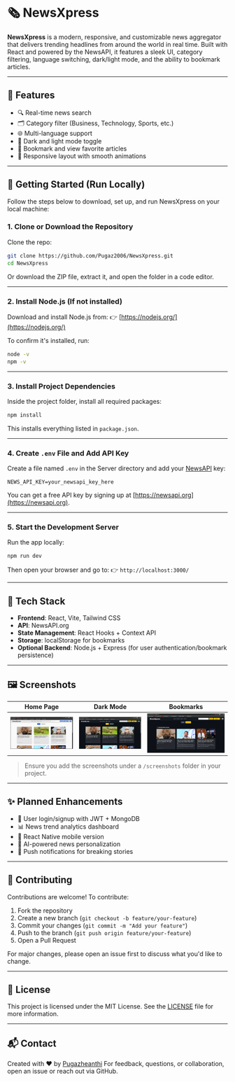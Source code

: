 # 🗞️ NewsXpress

**NewsXpress** is a modern, responsive, and customizable news aggregator that delivers trending headlines from around the world in real time. Built with React and powered by the NewsAPI, it features a sleek UI, category filtering, language switching, dark/light mode, and the ability to bookmark articles.

---

## 🚀 Features

* 🔍 Real-time news search
* 🗂️ Category filter (Business, Technology, Sports, etc.)
* 🌐 Multi-language support
* 🌃 Dark and light mode toggle
* 💾 Bookmark and view favorite articles
* 📱 Responsive layout with smooth animations

---

## 🔧 Getting Started (Run Locally)

Follow the steps below to download, set up, and run NewsXpress on your local machine:

### 1. Clone or Download the Repository

Clone the repo:

```bash
git clone https://github.com/Pugaz2006/NewsXpress.git
cd NewsXpress
```

Or download the ZIP file, extract it, and open the folder in a code editor.

---

### 2. Install Node.js (If not installed)

Download and install Node.js from:
👉 [https://nodejs.org/](https://nodejs.org/)

To confirm it's installed, run:

```bash
node -v
npm -v
```

---

### 3. Install Project Dependencies

Inside the project folder, install all required packages:

```bash
npm install
```

This installs everything listed in `package.json`.

---

### 4. Create `.env` File and Add API Key

Create a file named `.env` in the Server directory and add your [NewsAPI](https://newsapi.org/) key:

```env
NEWS_API_KEY=your_newsapi_key_here
```

You can get a free API key by signing up at [https://newsapi.org](https://newsapi.org).

---

### 5. Start the Development Server

Run the app locally:

```bash
npm run dev
```

Then open your browser and go to:
👉 `http://localhost:3000/`

---

## 💠 Tech Stack

* **Frontend**: React, Vite, Tailwind CSS
* **API**: NewsAPI.org
* **State Management**: React Hooks + Context API
* **Storage**: localStorage for bookmarks
* **Optional Backend**: Node.js + Express (for user authentication/bookmark persistence)

---

## 🖼️ Screenshots

| Home Page                       | Dark Mode                       | Bookmarks                               |
| ------------------------------- | ------------------------------- | --------------------------------------- |
| ![Home](./screenshots/home.png) | ![Dark](./screenshots/dark.png) | ![Bookmark](./screenshots/bookmark.png) |

> Ensure you add the screenshots under a `/screenshots` folder in your project.

---

## ✨ Planned Enhancements

* 🔐 User login/signup with JWT + MongoDB
* 📊 News trend analytics dashboard
* 📱 React Native mobile version
* 🧠 AI-powered news personalization
* 🔔 Push notifications for breaking stories

---

## 🤝 Contributing

Contributions are welcome!
To contribute:

1. Fork the repository
2. Create a new branch (`git checkout -b feature/your-feature`)
3. Commit your changes (`git commit -m "Add your feature"`)
4. Push to the branch (`git push origin feature/your-feature`)
5. Open a Pull Request

For major changes, please open an issue first to discuss what you'd like to change.

---

## 📄 License

This project is licensed under the MIT License.
See the [LICENSE](LICENSE) file for more information.

---

## 📬 Contact

Created with ❤️ by [Pugazheanthi](https://github.com/your-username)
For feedback, questions, or collaboration, open an issue or reach out via GitHub.
